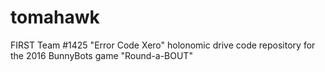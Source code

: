 # tomahawk
FIRST Team #1425 "Error Code Xero" holonomic drive code repository for the 2016 BunnyBots game "Round-a-BOUT"
